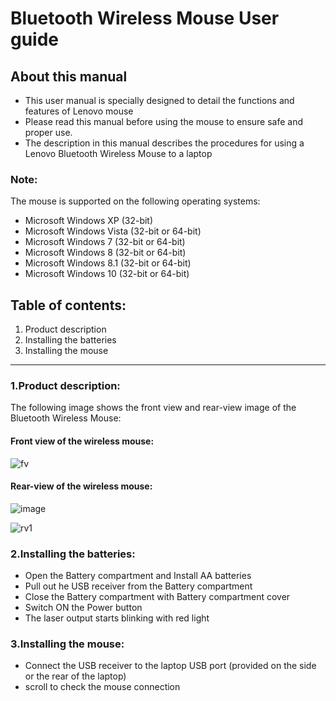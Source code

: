 # Bluetooth Wireless Mouse User guide
## About this manual
* This user manual is specially designed to detail the functions and features of Lenovo mouse
* Please read this manual before using the mouse to ensure safe and proper use. 
* The description in this manual describes the procedures for using a Lenovo Bluetooth Wireless Mouse to a laptop </uol>
### **Note**: 

The mouse is supported on the following operating systems:
* Microsoft Windows XP (32-bit)
* Microsoft Windows Vista (32-bit or 64-bit)
* Microsoft Windows 7 (32-bit or 64-bit)
* Microsoft Windows 8 (32-bit or 64-bit)
* Microsoft Windows 8.1 (32-bit or 64-bit)
* Microsoft Windows 10 (32-bit or 64-bit)

  
## Table of contents:
1. Product description
2. Installing the batteries
3. Installing the mouse  

-----------------------------------------------------------------------------



### 1.Product description:
The following image shows the front view and rear-view image of the Bluetooth Wireless Mouse: 

#### Front view of the wireless mouse:


![fv](https://github.com/Amrithakhuba/User-manual-for-mouse-/assets/157877353/7f57bb78-3312-4b39-a686-de9e1660144f)








#### Rear-view of the wireless mouse:

![image](https://github.com/Amrithakhuba/User-manual-for-mouse-/assets/157877353/48cc9880-13e0-4b06-8e1a-aca9e7acbaf8)


![rv1](https://github.com/Amrithakhuba/User-manual-for-mouse-/assets/157877353/527d0fa2-210b-4928-9c8e-6f38717c2c02)





### 2.Installing the batteries: 
* Open the Battery compartment and Install AA batteries
* Pull out he USB receiver from the Battery compartment
* Close the Battery compartment with Battery compartment cover
* Switch ON the Power button
* The laser output starts blinking with red light

### 3.Installing the mouse:
* Connect the USB receiver to the laptop USB port (provided on the side or the rear of the laptop)
* scroll to check the mouse connection
